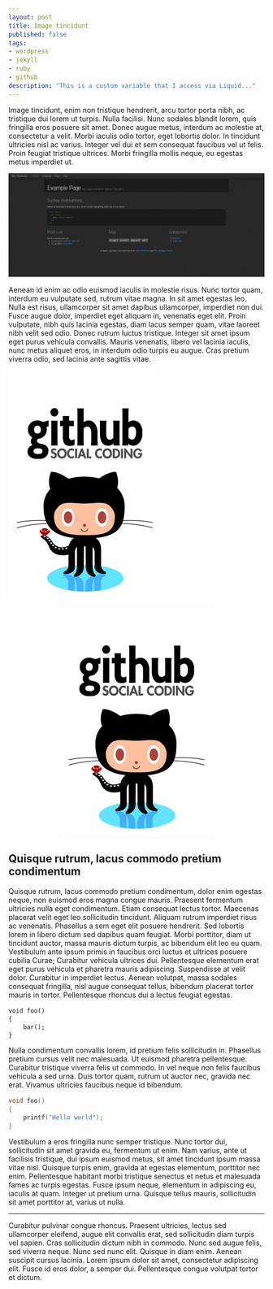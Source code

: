 ```yaml
---
layout: post
title: Image tincidunt
published: false
tags:
- wordpress
- jekyll
- ruby
- github
description: "This is a custom variable that I access via Liquid..."
---
```


Image tincidunt, enim non tristique hendrerit, arcu tortor porta nibh, ac tristique dui lorem ut turpis. Nulla facilisi. Nunc sodales blandit lorem, quis fringilla eros posuere sit amet. Donec augue metus, interdum ac molestie at, consectetur a velit. Morbi iaculis odio tortor, eget lobortis dolor. In tincidunt ultricies nisl ac varius. Integer vel dui et sem consequat faucibus vel ut felis. Proin feugiat tristique ultrices. Morbi fringilla mollis neque, eu egestas metus imperdiet ut.

![Test Image](/images/screenshot.png)

Aenean id enim ac odio euismod iaculis in molestie risus. Nunc tortor quam, interdum eu vulputate sed, rutrum vitae magna. In sit amet egestas leo. Nulla est risus, ullamcorper sit amet dapibus ullamcorper, imperdiet non dui. Fusce augue dolor, imperdiet eget aliquam in, venenatis eget elit. Proin vulputate, nibh quis lacinia egestas, diam lacus semper quam, vitae laoreet nibh velit sed odio. Donec rutrum luctus tristique. Integer sit amet ipsum eget purus vehicula convallis. Mauris venenatis, libero vel lacinia iaculis, nunc metus aliquet eros, in interdum odio turpis eu augue. Cras pretium viverra odio, sed lacinia ante sagittis vitae.


![Test Image](/images/github-profile.png)

<p align="center">
  <img src="/images/github-profile.png" alt="Custom image"/>
</p>

Quisque rutrum, lacus commodo pretium condimentum
-----------------------------------------------------

Quisque rutrum, lacus commodo pretium condimentum, dolor enim egestas neque, non euismod eros magna congue mauris. Praesent fermentum ultricies nulla eget condimentum. Etiam consequat lectus tortor. Maecenas placerat velit eget leo sollicitudin tincidunt. Aliquam rutrum imperdiet risus ac venenatis. Phasellus a sem eget elit posuere hendrerit. Sed lobortis lorem in libero dictum sed dapibus quam feugiat. Morbi porttitor, diam ut tincidunt auctor, massa mauris dictum turpis, ac bibendum elit leo eu quam. Vestibulum ante ipsum primis in faucibus orci luctus et ultrices posuere cubilia Curae; Curabitur vehicula ultrices dui. Pellentesque elementum erat eget purus vehicula et pharetra mauris adipiscing. Suspendisse at velit dolor. Curabitur in imperdiet lectus. Aenean volutpat, massa sodales consequat fringilla, nisl augue consequat tellus, bibendum placerat tortor mauris in tortor. Pellentesque rhoncus dui a lectus feugiat egestas.

	void foo()
	{
		bar();
	}

Nulla condimentum convallis lorem, id pretium felis sollicitudin in. Phasellus pretium cursus velit nec malesuada. Ut euismod pharetra pellentesque. Curabitur tristique viverra felis ut commodo. In vel neque non felis faucibus vehicula a sed urna. Duis tortor quam, rutrum ut auctor nec, gravida nec erat. Vivamus ultricies faucibus neque id bibendum. 

```c
void foo()
{
	printf("Hello world");
}
```

Vestibulum a eros fringilla nunc semper tristique. Nunc tortor dui, sollicitudin sit amet gravida eu, fermentum ut enim. Nam varius, ante ut facilisis tristique, dui ipsum euismod metus, sit amet tincidunt ipsum massa vitae nisl. Quisque turpis enim, gravida at egestas elementum, porttitor nec enim. Pellentesque habitant morbi tristique senectus et netus et malesuada fames ac turpis egestas. Fusce ipsum neque, elementum in adipiscing eu, iaculis at quam. Integer ut pretium urna. Quisque tellus mauris, sollicitudin sit amet porttitor at, varius ut nulla.

-----------------------------------------------------

Curabitur pulvinar congue rhoncus. Praesent ultricies, lectus sed ullamcorper eleifend, augue elit convallis erat, sed sollicitudin diam turpis vel sapien. Cras sollicitudin dictum nibh in commodo. Nunc sed augue felis, sed viverra neque. Nunc sed nunc elit. Quisque in diam enim. Aenean suscipit cursus lacinia. Lorem ipsum dolor sit amet, consectetur adipiscing elit. Fusce id eros dolor, a semper dui. Pellentesque congue volutpat tortor et dictum.
